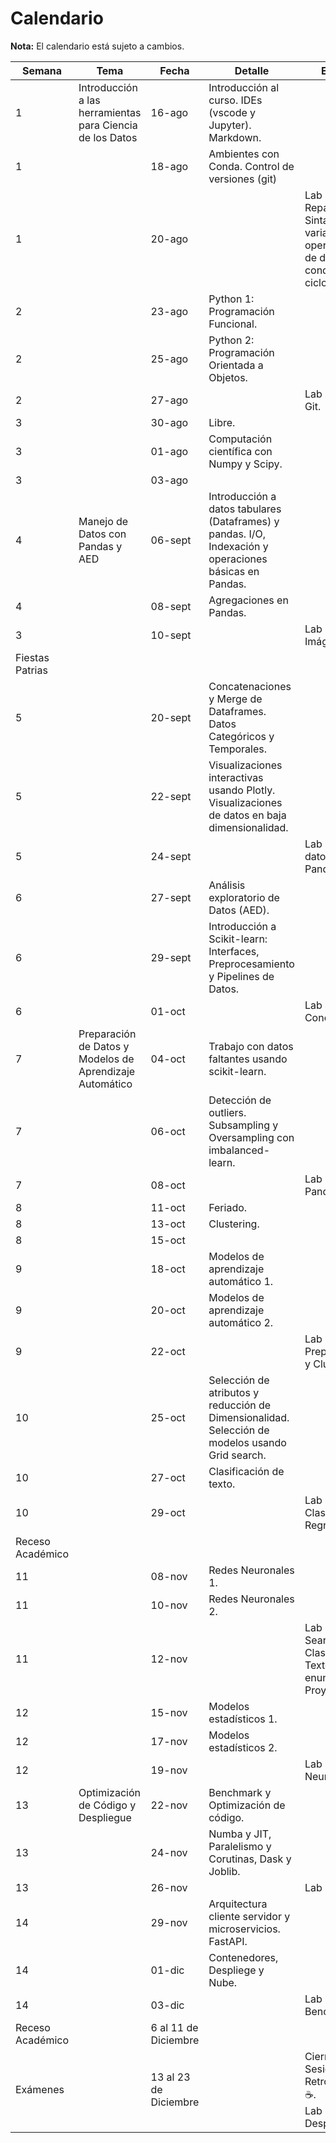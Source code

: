 # Calendario

**Nota:** El calendario está sujeto a cambios.

| Semana | Tema | Fecha | Detalle | Evaluación |
|---|---|---|---|---|
| 1 | Introducción a las herramientas   para Ciencia de los Datos | 16-ago | Introducción al curso. IDEs   (vscode y Jupyter). Markdown. |   |
| 1 |  | 18-ago | Ambientes con Conda. Control de   versiones (git) |   |
| 1 |   | 20-ago |   | Lab 0 (Sin Nota): Repaso Python   - Sintaxis, variables, operadores, tipos de datos, condicionales, ciclos. |
| 2 |   | 23-ago | Python 1:   Programación Funcional. |   |
| 2 |  | 25-ago | Python 2: Programación Orientada   a Objetos. |   |
| 2 |   | 27-ago |   | Lab 1: Python y Git. |
| 3 |   | 30-ago | Libre. |   |
| 3 |  | 01-ago | Computación científica con Numpy   y Scipy. |   |
| 3 |   | 03-ago |   |   |
| 4 | Manejo de Datos   con Pandas y AED | 06-sept | Introducción a   datos tabulares (Dataframes) y pandas. I/O, Indexación y operaciones básicas   en Pandas. |   |
| 4 |  | 08-sept | Agregaciones en Pandas. |   |
| 3 |   | 10-sept |   | Lab 2: Numpy e Imágenes. |
| Fiestas   Patrias |  |  |  |   |
| 5 |  | 20-sept | Concatenaciones y Merge de   Dataframes. Datos Categóricos y Temporales. |   |
| 5 |  | 22-sept | Visualizaciones interactivas   usando Plotly. Visualizaciones de datos en baja dimensionalidad. |   |
| 5 |   | 24-sept |   | Lab 3: Manejo de datos con   Pandas. |
| 6 |   | 27-sept | Análisis exploratorio de Datos   (AED). |   |
| 6 |  | 29-sept | Introducción a Scikit-learn:   Interfaces, Preprocesamiento y Pipelines de Datos. |   |
| 6 |   | 01-oct |   | Lab 4: Merge y Concantenación. |
| 7 | Preparación de   Datos y Modelos de Aprendizaje Automático | 04-oct | Trabajo con datos faltantes   usando scikit-learn.  |   |
| 7 |  | 06-oct | Detección de outliers.   Subsampling y Oversampling con imbalanced-learn. |   |
| 7 |   | 08-oct |  | Lab 5: EDA con Pandas y Plotly. |
| 8 |  | 11-oct | Feriado. |   |
| 8 |  | 13-oct | Clustering. |   |
| 8 |   | 15-oct |   |   |
| 9 |   | 18-oct | Modelos de   aprendizaje automático 1. |   |
| 9 |  | 20-oct | Modelos de aprendizaje   automático 2. |   |
| 9 |   | 22-oct |   | Lab 6: Preprocesamiento y   Clustering. |
| 10 |   | 25-oct | Selección de   atributos y reducción de Dimensionalidad. Selección de modelos usando Grid   search. |   |
| 10 |  | 27-oct | Clasificación de texto. |   |
| 10 |   | 29-oct |   | Lab 7: Clasificadores y   Regresores. |
| Receso   Académico |  |  |   |   |
| 11 |   | 08-nov | Redes Neuronales 1. |   |
| 11 |  | 10-nov | Redes Neuronales 2. |   |
| 11 |   | 12-nov |   | Lab 8: Grid Search y   Clasificación de Texto. Entrega de enunciado del Proyecto |
| 12 |   | 15-nov | Modelos   estadísticos 1. |   |
| 12 |  | 17-nov | Modelos estadísticos 2. |   |
| 12 |   | 19-nov |   | Lab 9: Redes Neuronales. |
| 13 | Optimización de   Código y Despliegue | 22-nov | Benchmark y   Optimización de código. |   |
| 13 |  | 24-nov | Numba y JIT, Paralelismo y   Corutinas, Dask y Joblib. |   |
| 13 |   | 26-nov |   | Lab (Tentativo) |
| 14 |  | 29-nov | Arquitectura   cliente servidor y microservicios. FastAPI. |   |
| 14 |  | 01-dic | Contenedores, Despliege y Nube. |   |
| 14 |   | 03-dic |   | Lab 10: Benchmark. |
| Receso Académico |   | 6   al 11 de Diciembre |   |   |
| Exámenes |   | 13   al 23 de Diciembre |   | Cierre   del curso - Sesión de Retroalimentación ☕.<br>     Lab 11: Despliegue |